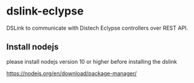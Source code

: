 # dslink-eclypse
DSLink to communicate with Distech Eclypse controllers over REST API.

## Install nodejs
please install nodejs version 10 or higher before installing the dslink

https://nodejs.org/en/download/package-manager/

